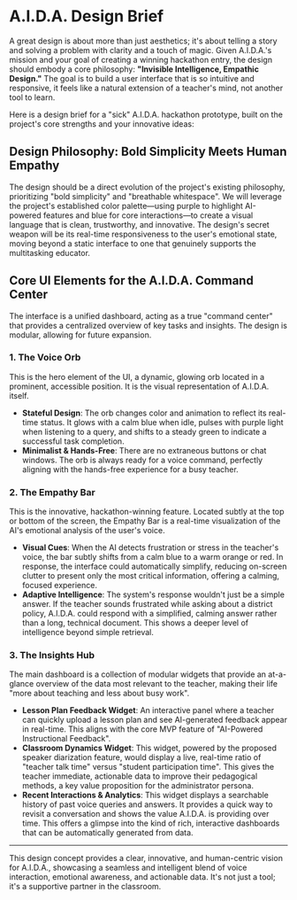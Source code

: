 # A.I.D.A. Design Brief

A great design is about more than just aesthetics; it's about telling a story and solving a problem with clarity and a touch of magic. Given A.I.D.A.'s mission and your goal of creating a winning hackathon entry, the design should embody a core philosophy: **"Invisible Intelligence, Empathic Design."** The goal is to build a user interface that is so intuitive and responsive, it feels like a natural extension of a teacher's mind, not another tool to learn.

Here is a design brief for a "sick" A.I.D.A. hackathon prototype, built on the project's core strengths and your innovative ideas:

## Design Philosophy: Bold Simplicity Meets Human Empathy

The design should be a direct evolution of the project's existing philosophy, prioritizing "bold simplicity" and "breathable whitespace". We will leverage the project's established color palette—using purple to highlight AI-powered features and blue for core interactions—to create a visual language that is clean, trustworthy, and innovative. The design's secret weapon will be its real-time responsiveness to the user's emotional state, moving beyond a static interface to one that genuinely supports the multitasking educator.

## Core UI Elements for the A.I.D.A. Command Center

The interface is a unified dashboard, acting as a true "command center" that provides a centralized overview of key tasks and insights. The design is modular, allowing for future expansion.

### 1. The Voice Orb

This is the hero element of the UI, a dynamic, glowing orb located in a prominent, accessible position. It is the visual representation of A.I.D.A. itself.

- **Stateful Design**: The orb changes color and animation to reflect its real-time status. It glows with a calm blue when idle, pulses with purple light when listening to a query, and shifts to a steady green to indicate a successful task completion.
- **Minimalist & Hands-Free**: There are no extraneous buttons or chat windows. The orb is always ready for a voice command, perfectly aligning with the hands-free experience for a busy teacher.

### 2. The Empathy Bar

This is the innovative, hackathon-winning feature. Located subtly at the top or bottom of the screen, the Empathy Bar is a real-time visualization of the AI's emotional analysis of the user's voice.

- **Visual Cues**: When the AI detects frustration or stress in the teacher's voice, the bar subtly shifts from a calm blue to a warm orange or red. In response, the interface could automatically simplify, reducing on-screen clutter to present only the most critical information, offering a calming, focused experience.
- **Adaptive Intelligence**: The system's response wouldn't just be a simple answer. If the teacher sounds frustrated while asking about a district policy, A.I.D.A. could respond with a simplified, calming answer rather than a long, technical document. This shows a deeper level of intelligence beyond simple retrieval.

### 3. The Insights Hub

The main dashboard is a collection of modular widgets that provide an at-a-glance overview of the data most relevant to the teacher, making their life "more about teaching and less about busy work".

- **Lesson Plan Feedback Widget**: An interactive panel where a teacher can quickly upload a lesson plan and see AI-generated feedback appear in real-time. This aligns with the core MVP feature of "AI-Powered Instructional Feedback".
- **Classroom Dynamics Widget**: This widget, powered by the proposed speaker diarization feature, would display a live, real-time ratio of "teacher talk time" versus "student participation time". This gives the teacher immediate, actionable data to improve their pedagogical methods, a key value proposition for the administrator persona.
- **Recent Interactions & Analytics**: This widget displays a searchable history of past voice queries and answers. It provides a quick way to revisit a conversation and shows the value A.I.D.A. is providing over time. This offers a glimpse into the kind of rich, interactive dashboards that can be automatically generated from data.

---

This design concept provides a clear, innovative, and human-centric vision for A.I.D.A., showcasing a seamless and intelligent blend of voice interaction, emotional awareness, and actionable data. It's not just a tool; it's a supportive partner in the classroom.